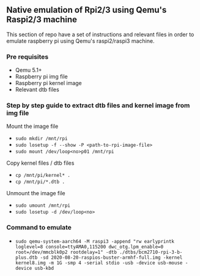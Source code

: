## Native emulation of Rpi2/3 using Qemu's Raspi2/3 machine

This section of repo have a set of instructions and relevant files in order to emulate 
raspberry pi using Qemu's raspi2/raspi3 machine.

### Pre requisites

- Qemu 5.1+
- Raspberry pi img file
- Raspberry pi kernel image
- Relevant dtb files

### Step by step guide to extract dtb files and kernel image from img file

Mount the image file

- `sudo mkdir /mnt/rpi`
- `sudo losetup -f --show -P <path-to-rpi-image-file>`
- `sudo mount /dev/loop<no>p01 /mnt/rpi`

Copy kernel files / dtb files

- `cp /mnt/pi/kernel* .`
- `cp /mnt/pi/*.dtb .`

Unmount the image file

- `sudo umount /mnt/rpi`
- `sudo losetup -d /dev/loop<no>`

### Command to emulate

- `sudo qemu-system-aarch64 -M raspi3 -append "rw earlyprintk loglevel=8 console=ttyAMA0,115200 dwc_otg.lpm_enable=0 root=/dev/mmcblk0p2 rootdelay=1" -dtb ./dtbs/bcm2710-rpi-3-b-plus.dtb -sd 2020-08-20-raspios-buster-armhf-full.img -kernel kernel8.img -m 1G -smp 4 -serial stdio -usb -device usb-mouse -device usb-kbd`
